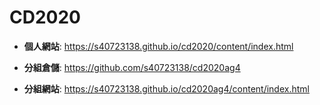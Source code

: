 # CD2020
* **個人網站**: https://s40723138.github.io/cd2020/content/index.html

* **分組倉儲**: https://github.com/s40723138/cd2020ag4

* **分組網站**: https://s40723138.github.io/cd2020ag4/content/index.html
